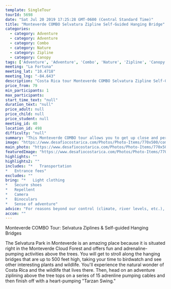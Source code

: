 ```yaml
---
template: SingleTour
tourId: 5698
date: "Sat Jul 20 2019 17:25:28 GMT-0600 (Central Standard Time)"
title: "Monteverde COMBO Selvatura Zipline Self-Guided Hanging Bridge"
categories: 
  - category: Adventure
  - category: Adventure
  - category: Combo
  - category: Nature
  - category: Zipline
  - category: Canopy
tags: ['Adventure', 'Adventure', 'Combo', 'Nature', 'Zipline', 'Canopy']
meeting: "La Fortuna"
meeting_lat: "10.4718"
meeting_lng: "-84.643"
description: "Costa Rica tour Monteverde COMBO Selvatura Zipline Self-Guided Hanging Bridge, id 5698"
price_from: 79
min_participants: 1
max_participants: 
start_time_text: "null"
duration_text: "null"
price_adult: null
price_child: null
price_student: null
meeting_id: 40
location_id: 498
difficulty: "null"
summary: "This Monteverde COMBO tour allows you to get up close and personal with the Monteverde cloud forest. You will be walking and zipping above the tree tops from platforms of up to 500 feet! You will also get to finish the tour off with an adrenaline pumping tarzan swing."
image: "https://www.desafiocostarica.com/Photos/Photo-Items/770x500/combo-tour---monteverde---selvatura-ziplines--self-guided-hanging-bridges-3.jpg"
main_photo: "https://www.desafiocostarica.com/Photos/Photo-Items/770x500/combo-tour---monteverde---selvatura-ziplines--self-guided-hanging-bridges-3.jpg"
featuredImage: "https://www.desafiocostarica.com/Photos/Photo-Items/770x500/combo-tour---monteverde---selvatura-ziplines--self-guided-hanging-bridges-3.jpg"
highlights: ""
highlights2: ""
includes: "*   Transportation
*   Entrance fees"
excludes: ""
bring: "*   Light clothing
*   Secure shoes
*   Repellent
*   Camera
*   Binoculars
*   Sense of adventure"
advice: "For reasons beyond our control (climate, river levels, etc.), we may change to a more-suitable tour with an equal or similar adventure-appeal or offer other tour options so you don't miss out on a fun day in Costa Rica. We reserve the right to cancel a trip due to unfavorable conditions & will only run a tour according to our policies. Full refund is given if (on rare occasion) no tour is run. This adventure involves some inherent risk and physical exertion, so you must be in good physical condition!While the recommended weight limit for our canyoneering (rappelling) tour and most zip line tours is 220 lbs (100 kilos) it’s more about waist size than weight as the ropes (canyoneering) and cables (zip lines) are rated for well over 220 lbs but the maximum waist size for the harnesses used for these tours is 42 inches. So if you are a little over 220 lbs but your waist is less than 42 inches you can still do these tours."
accom: ""
---
```

Monteverde COMBO Tour: Selvatura Ziplines & Self-guided Hanging Bridges

The Selvatura Park in Monteverde is an amazing place because it is situated right in the Monteverde Cloud Forest and offers fun and adrenaline-pumping activities above the trees. You will get to stroll along the hanging bridges that are up to 500 feet high, taking your time to birdwatch and see other interesting plants and wildlife. You'll experience the natural wonder of Costa Rica and the wildlife that lives there. Then, head on an adventure ziplining above the tree tops on a series of 15 adrenline pumping cables and then finish off with a heart-pumping "Tarzan Swing."